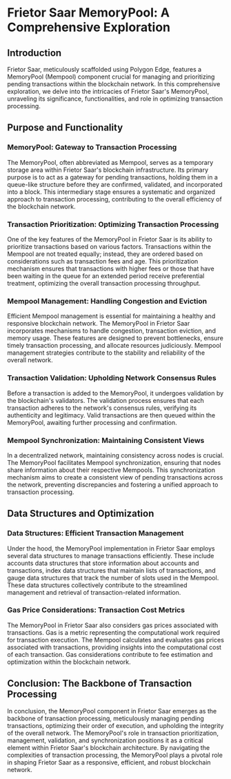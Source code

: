 # Frietor Saar MemoryPool: A Comprehensive Exploration

## Introduction

Frietor Saar, meticulously scaffolded using Polygon Edge, features a MemoryPool (Mempool) component crucial for managing and prioritizing pending transactions within the blockchain network. In this comprehensive exploration, we delve into the intricacies of Frietor Saar's MemoryPool, unraveling its significance, functionalities, and role in optimizing transaction processing.

## Purpose and Functionality

### **MemoryPool: Gateway to Transaction Processing**

The MemoryPool, often abbreviated as Mempool, serves as a temporary storage area within Frietor Saar's blockchain infrastructure. Its primary purpose is to act as a gateway for pending transactions, holding them in a queue-like structure before they are confirmed, validated, and incorporated into a block. This intermediary stage ensures a systematic and organized approach to transaction processing, contributing to the overall efficiency of the blockchain network.

### **Transaction Prioritization: Optimizing Transaction Processing**

One of the key features of the MemoryPool in Frietor Saar is its ability to prioritize transactions based on various factors. Transactions within the Mempool are not treated equally; instead, they are ordered based on considerations such as transaction fees and age. This prioritization mechanism ensures that transactions with higher fees or those that have been waiting in the queue for an extended period receive preferential treatment, optimizing the overall transaction processing throughput.

### **Mempool Management: Handling Congestion and Eviction**

Efficient Mempool management is essential for maintaining a healthy and responsive blockchain network. The MemoryPool in Frietor Saar incorporates mechanisms to handle congestion, transaction eviction, and memory usage. These features are designed to prevent bottlenecks, ensure timely transaction processing, and allocate resources judiciously. Mempool management strategies contribute to the stability and reliability of the overall network.

### **Transaction Validation: Upholding Network Consensus Rules**

Before a transaction is added to the MemoryPool, it undergoes validation by the blockchain's validators. The validation process ensures that each transaction adheres to the network's consensus rules, verifying its authenticity and legitimacy. Valid transactions are then queued within the MemoryPool, awaiting further processing and confirmation.

### **Mempool Synchronization: Maintaining Consistent Views**

In a decentralized network, maintaining consistency across nodes is crucial. The MemoryPool facilitates Mempool synchronization, ensuring that nodes share information about their respective Mempools. This synchronization mechanism aims to create a consistent view of pending transactions across the network, preventing discrepancies and fostering a unified approach to transaction processing.

## Data Structures and Optimization

### **Data Structures: Efficient Transaction Management**

Under the hood, the MemoryPool implementation in Frietor Saar employs several data structures to manage transactions efficiently. These include accounts data structures that store information about accounts and transactions, index data structures that maintain lists of transactions, and gauge data structures that track the number of slots used in the Mempool. These data structures collectively contribute to the streamlined management and retrieval of transaction-related information.

### **Gas Price Considerations: Transaction Cost Metrics**

The MemoryPool in Frietor Saar also considers gas prices associated with transactions. Gas is a metric representing the computational work required for transaction execution. The Mempool calculates and evaluates gas prices associated with transactions, providing insights into the computational cost of each transaction. Gas considerations contribute to fee estimation and optimization within the blockchain network.

## Conclusion: The Backbone of Transaction Processing

In conclusion, the MemoryPool component in Frietor Saar emerges as the backbone of transaction processing, meticulously managing pending transactions, optimizing their order of execution, and upholding the integrity of the overall network. The MemoryPool's role in transaction prioritization, management, validation, and synchronization positions it as a critical element within Frietor Saar's blockchain architecture. By navigating the complexities of transaction processing, the MemoryPool plays a pivotal role in shaping Frietor Saar as a responsive, efficient, and robust blockchain network.